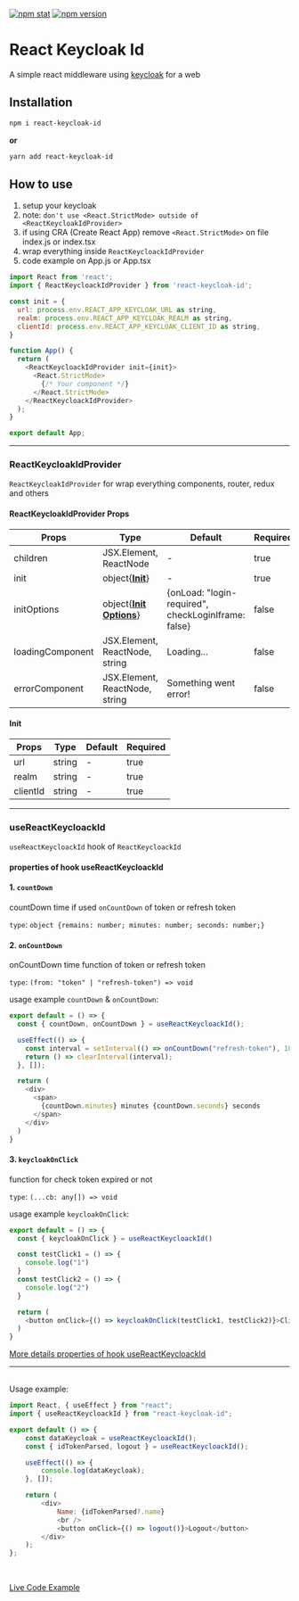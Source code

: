 [![npm stat](https://img.shields.io/npm/dm/react-keycloak-id.svg?style=flat-square)](https://npm-stat.com/charts.html?package=react-keycloak-id)
[![npm version](https://img.shields.io/npm/v/react-keycloak-id.svg?style=flat-square)](https://www.npmjs.com/package/react-keycloak-id)

# React Keycloak Id

A simple react middleware using [keycloak](https://www.keycloak.org/) for a web

## Installation

```bash
npm i react-keycloak-id
```

**or**

```bash
yarn add react-keycloak-id
```

## How to use

1. setup your keycloak
2. note: `don't use <React.StrictMode> outside of <ReactKeycloakIdProvider>`
3. if using CRA (Create React App) remove `<React.StrictMode>` on file index.js or index.tsx
4. wrap everything inside `ReactKeycloackIdProvider`
5. code example on App.js or App.tsx

```javascript
import React from 'react';
import { ReactKeycloackIdProvider } from 'react-keycloak-id';

const init = {
  url: process.env.REACT_APP_KEYCLOAK_URL as string,
  realm: process.env.REACT_APP_KEYCLOAK_REALM as string,
  clientId: process.env.REACT_APP_KEYCLOAK_CLIENT_ID as string,
}

function App() {
  return (
    <ReactKeycloackIdProvider init={init}>
      <React.StrictMode>
        {/* Your component */}
      </React.StrictMode>
    </ReactKeycloackIdProvider>
  );
}

export default App;
```


<hr/>

### ReactKeycloakIdProvider

`ReactKeycloakIdProvider` for wrap everything components, router, redux and others

#### ReactKeycloakIdProvider Props

| Props            | Type                                                                                              | Default                                             | Required |
| ---------------- | ------------------------------------------------------------------------------------------------- | --------------------------------------------------- | -------- |
| children         | JSX.Element, ReactNode                                                                            | -                                                   | true     |
| init             | object{**[Init](#init)**}                                                                         | -                                                   | true     |
| initOptions      | object{**[Init Options](https://www.keycloak.org/docs/latest/securing_apps/index.html#methods)**} | {onLoad: "login-required", checkLoginIframe: false} | false    |
| loadingComponent | JSX.Element, ReactNode, string                                                                    | Loading...                                          | false    |
| errorComponent   | JSX.Element, ReactNode, string                                                                    | Something went error!                               | false    |

#### Init

| Props    | Type   | Default | Required |
| -------- | ------ | ------- | -------- |
| url      | string | -       | true     |
| realm    | string | -       | true     |
| clientId | string | -       | true     |


<hr/>

### useReactKeycloackId

`useReactKeycloackId` hook of `ReactKeycloackId`
<br/>

#### properties of hook useReactKeycloackId

#### 1. `countDown`
countDown time if used `onCountDown` of token or refresh token
<br/>

`type`: `object {remains: number; minutes: number; seconds: number;}`

#### 2. `onCountDown`
onCountDown time function of token or refresh token
<br/>

`type`: `(from: "token" | "refresh-token") => void`
<br/>

usage example `countDown` & `onCountDown`:

```javascript
export default = () => {
  const { countDown, onCountDown } = useReactKeycloackId();

  useEffect(() => {
    const interval = setInterval(() => onCountDown("refresh-token"), 1000);
    return () => clearInterval(interval);
  }, []);

  return (
    <div>
      <span>
        {countDown.minutes} minutes {countDown.seconds} seconds
      </span>
    </div>
  )
}
```
#### 3. `keycloakOnClick`
function for check token expired or not
<br/>

`type`: `(...cb: any[]) => void`
<br/>

usage example `keycloakOnClick`:

```javascript
export default = () => {
  const { keycloakOnClick } = useReactKeycloackId()

  const testClick1 = () => {
    console.log("1")
  }
  const testClick2 = () => {
    console.log("2")
  }

  return (
    <button onClick={() => keycloakOnClick(testClick1, testClick2)}>Click Me</button>
  )
}
```

[More details properties of hook useReactKeycloackId](https://www.keycloak.org/docs/latest/securing_apps/index.html#javascript-adapter-reference)
<hr/>

<br/>
Usage example:

```javascript
import React, { useEffect } from "react";
import { useReactKeycloackId } from "react-keycloak-id";

export default () => {
    const dataKeycloak = useReactKeycloackId();
    const { idTokenParsed, logout } = useReactKeycloackId();

    useEffect(() => {
        console.log(dataKeycloak);
    }, []);

    return (
        <div>
            Name: {idTokenParsed?.name}
            <br />
            <button onClick={() => logout()}>Logout</button>
        </div>
    );
};
```

<br/>

[Live Code Example](https://stackblitz.com/edit/react-ts-llmlug?file=App.tsx)
